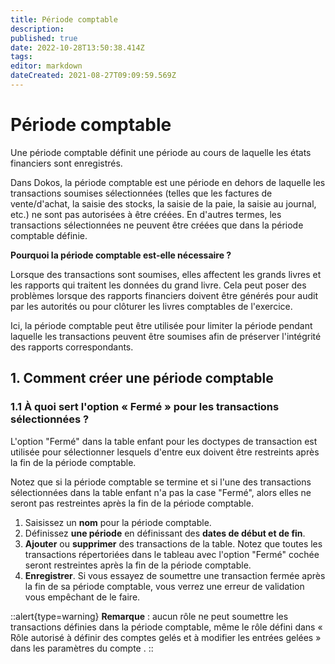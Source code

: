 ```yaml
---
title: Période comptable
description: 
published: true
date: 2022-10-28T13:50:38.414Z
tags: 
editor: markdown
dateCreated: 2021-08-27T09:09:59.569Z
---
```


# Période comptable

Une période comptable définit une période au cours de laquelle les états financiers sont enregistrés.

Dans Dokos, la période comptable est une période en dehors de laquelle les transactions soumises sélectionnées (telles que les factures de vente/d'achat, la saisie des stocks, la saisie de la paie, la saisie au journal, etc.) ne sont pas autorisées à être créées. En d'autres termes, les transactions sélectionnées ne peuvent être créées que dans la période comptable définie.

**Pourquoi la période comptable est-elle nécessaire ?**

Lorsque des transactions sont soumises, elles affectent les grands livres et les rapports qui traitent les données du grand livre. Cela peut poser des problèmes lorsque des rapports financiers doivent être générés pour audit par les autorités ou pour clôturer les livres comptables de l'exercice.

Ici, la période comptable peut être utilisée pour limiter la période pendant laquelle les transactions peuvent être soumises afin de préserver l'intégrité des rapports correspondants.

## 1. Comment créer une période comptable

### 1.1 À quoi sert l'option « Fermé » pour les transactions sélectionnées ? 

L'option "Fermé" dans la table enfant pour les doctypes de transaction est utilisée pour sélectionner lesquels d'entre eux doivent être restreints après la fin de la période comptable.

Notez que si la période comptable se termine et si l'une des transactions sélectionnées dans la table enfant n'a pas la case "Fermé", alors elles ne seront pas restreintes après la fin de la période comptable.

1. Saisissez un **nom** pour la période comptable.
2. Définissez **une période** en définissant des **dates de début et de fin**.
3. **Ajouter** ou **supprimer** des transactions de la table. Notez que toutes les transactions répertoriées dans le tableau avec l'option "Fermé" cochée seront restreintes après la fin de la période comptable.
4. **Enregistrer**.
Si vous essayez de soumettre une transaction fermée après la fin de sa période comptable, vous verrez une erreur de validation vous empêchant de le faire.

::alert{type=warning}
**Remarque** : aucun rôle ne peut soumettre les transactions définies dans la période comptable, même le rôle défini dans « Rôle autorisé à définir des comptes gelés et à modifier les entrées gelées » dans les paramètres du compte .
::